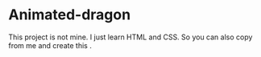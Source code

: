 # Animated-dragon
This project is not mine. I just learn HTML and CSS. So you can also copy from me and create this .
